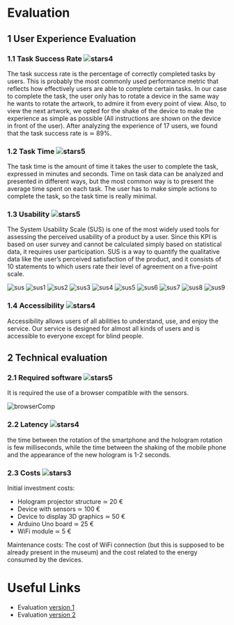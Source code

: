 # Evaluation

## 1 User Experience Evaluation

### 1.1 Task Success Rate ![stars4](/images/stars4.jpg)

The task success rate is the percentage of correctly completed tasks by users. This is probably the most commonly used performance metric that reflects how effectively users are able to complete certain tasks. In our case to complete the task, the user only has to rotate a device in the same way he wants to rotate the artwork, to admire it from every point of view. Also, to view the next artwork, we opted for the shake of the device to make the experience as simple as possible (All instructions are shown on the device in front of the user). 
After analyzing the experience of 17 users, we found that the task success rate is ≃ 89%.

### 1.2 Task Time ![stars5](/images/stars5.jpg)


The task time is the amount of time it takes the user to complete the task, expressed in minutes and seconds. Time on task data can be analyzed and presented in different ways, but the most common way is to present the average time spent on each task. The user has to make simple actions to complete the task, so the task time is really minimal.

### 1.3 Usability ![stars5](/images/stars5.jpg)

The System Usability Scale (SUS) is one of the most widely used tools for assessing the perceived usability of a product by a user. Since this KPI is based on user survey and cannot be calculated simply based on statistical data, it requires user participation. SUS is a way to quantify the qualitative data like the user’s perceived satisfaction of the product, and it consists of 10 statements to which users rate their level of agreement on a five-point scale.

![sus](/images/SUS.png)
![sus1](/images/SUS1.png)
![sus2](/images/SUS2.png)
![sus3](/images/SUS3.png)
![sus4](/images/SUS4.png)
![sus5](/images/SUS5.png)
![sus6](/images/SUS6.png)
![sus7](/images/SUS7.png)
![sus8](/images/SUS8.png)
![sus9](/images/SUS9.png)


### 1.4 Accessibility ![stars4](/images/stars4.jpg)


Accessibility allows users of all abilities to understand, use, and enjoy the service. Our service is designed for almost all kinds of users and is accessible to everyone except for blind people.


## 2 Technical evaluation

### 2.1 Required software ![stars5](/images/stars5.jpg)

It is required the use of a browser compatible with the sensors.

![browserComp](/images/BrowserCompatibility.png)


### 2.2 Latency ![stars4](/images/stars4.jpg)

the time between the rotation of the smartphone and the hologram rotation is few milliseconds, while the time between the shaking of the mobile phone and the appearance of the new hologram is 1-2 seconds.

### 2.3 Costs ![stars3](/images/stars3.jpg)

Initial investment costs:
- Hologram projector structure ≃ 20 €
- Device with sensors  ≃  100 €
- Device to display 3D graphics ≃ 50 €
- Arduino Uno board ≃ 25 €
- WiFi module ≃ 5 €

Maintenance costs: 
The cost of WiFi connection (but this is supposed to be already present in the museum) and the cost related to the energy consumed by the devices.


# Useful Links

- Evaluation [version 1](https://github.com/alessandromigliore/InteractiveClassicalArt/blob/master/First%20delivery/Evaluation.md)
- Evaluation [version 2](https://github.com/alessandromigliore/InteractiveClassicalArt/blob/master/Second%20delivery/Evaluation.md)
